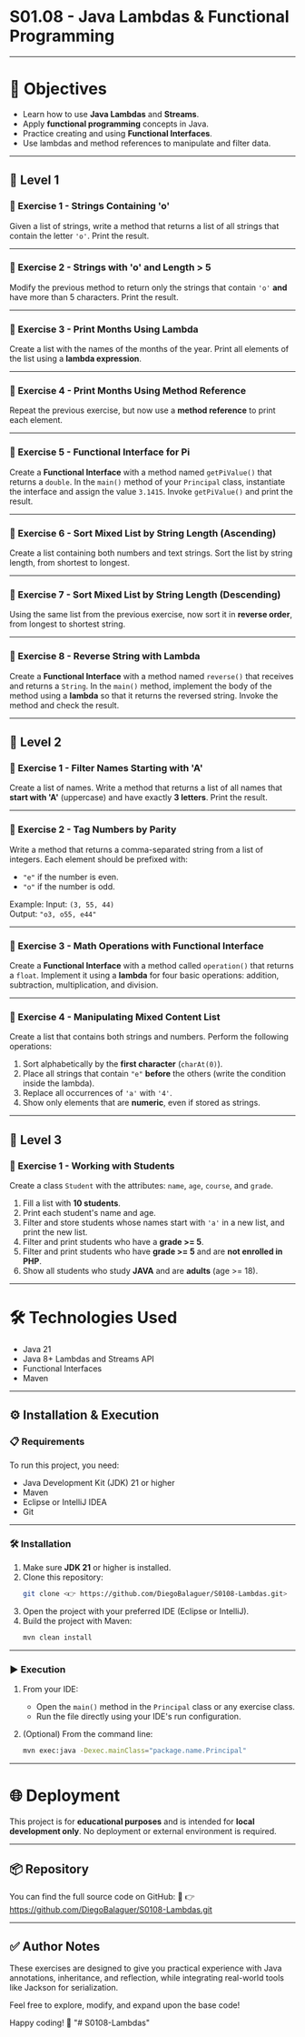 # S01.08 - Java Lambdas & Functional Programming

---

# 🎯 Objectives

- Learn how to use **Java Lambdas** and **Streams**.
- Apply **functional programming** concepts in Java.
- Practice creating and using **Functional Interfaces**.
- Use lambdas and method references to manipulate and filter data.

---

## 🔹 Level 1

### 📘 Exercise 1 - Strings Containing 'o'

Given a list of strings, write a method that returns a list of all strings that contain the letter `'o'`. Print the result.

---

### 📘 Exercise 2 - Strings with 'o' and Length > 5

Modify the previous method to return only the strings that contain `'o'` **and** have more than 5 characters. Print the result.

---

### 📘 Exercise 3 - Print Months Using Lambda

Create a list with the names of the months of the year. Print all elements of the list using a **lambda expression**.

---

### 📘 Exercise 4 - Print Months Using Method Reference

Repeat the previous exercise, but now use a **method reference** to print each element.

---

### 📘 Exercise 5 - Functional Interface for Pi

Create a **Functional Interface** with a method named `getPiValue()` that returns a `double`. In the `main()` method of your `Principal` class, instantiate the interface and assign the value `3.1415`. Invoke `getPiValue()` and print the result.

---

### 📘 Exercise 6 - Sort Mixed List by String Length (Ascending)

Create a list containing both numbers and text strings. Sort the list by string length, from shortest to longest.

---

### 📘 Exercise 7 - Sort Mixed List by String Length (Descending)

Using the same list from the previous exercise, now sort it in **reverse order**, from longest to shortest string.

---

### 📘 Exercise 8 - Reverse String with Lambda

Create a **Functional Interface** with a method named `reverse()` that receives and returns a `String`. In the `main()` method, implement the body of the method using a **lambda** so that it returns the reversed string. Invoke the method and check the result.

---

## 🔹 Level 2

### 📘 Exercise 1 - Filter Names Starting with 'A'

Create a list of names. Write a method that returns a list of all names that **start with 'A'** (uppercase) and have exactly **3 letters**. Print the result.

---

### 📘 Exercise 2 - Tag Numbers by Parity

Write a method that returns a comma-separated string from a list of integers. Each element should be prefixed with:
- `"e"` if the number is even.
- `"o"` if the number is odd.

Example:
Input: `(3, 55, 44)`  
Output: `"o3, o55, e44"`

---

### 📘 Exercise 3 - Math Operations with Functional Interface

Create a **Functional Interface** with a method called `operation()` that returns a `float`. Implement it using a **lambda** for four basic operations: addition, subtraction, multiplication, and division.

---

### 📘 Exercise 4 - Manipulating Mixed Content List

Create a list that contains both strings and numbers. Perform the following operations:

1. Sort alphabetically by the **first character** (`charAt(0)`).
2. Place all strings that contain `"e"` **before** the others (write the condition inside the lambda).
3. Replace all occurrences of `'a'` with `'4'`.
4. Show only elements that are **numeric**, even if stored as strings.

---

## 🔹 Level 3

### 📘 Exercise 1 - Working with Students

Create a class `Student` with the attributes: `name`, `age`, `course`, and `grade`.

1. Fill a list with **10 students**.
2. Print each student's name and age.
3. Filter and store students whose names start with `'a'` in a new list, and print the new list.
4. Filter and print students who have a **grade >= 5**.
5. Filter and print students who have **grade >= 5** and are **not enrolled in PHP**.
6. Show all students who study **JAVA** and are **adults** (age >= 18).

---

# 🛠️ Technologies Used

- Java 21
- Java 8+ Lambdas and Streams API
- Functional Interfaces
- Maven

---

## ⚙️ Installation & Execution

### 📋 Requirements

To run this project, you need:

- Java Development Kit (JDK) 21 or higher
- Maven
- Eclipse or IntelliJ IDEA
- Git

---

### 🛠️ Installation

1. Make sure **JDK 21** or higher is installed.
2. Clone this repository:
   ```sh
   git clone <👉 https://github.com/DiegoBalaguer/S0108-Lambdas.git>
   ```
3. Open the project with your preferred IDE (Eclipse or IntelliJ).
4. Build the project with Maven:
   ```sh
   mvn clean install
   ```

---

### ▶️ Execution

1. From your IDE:
   - Open the `main()` method in the `Principal` class or any exercise class.
   - Run the file directly using your IDE's run configuration.

2. (Optional) From the command line:
   ```sh
   mvn exec:java -Dexec.mainClass="package.name.Principal"
   ```

---

# 🌐 Deployment

This project is for **educational purposes** and is intended for **local development only**. No deployment or external environment is required.

---

## 📦 Repository

You can find the full source code on GitHub:
🔗 👉 https://github.com/DiegoBalaguer/S0108-Lambdas.git

---

## ✅ Author Notes

These exercises are designed to give you practical experience with Java annotations, inheritance, and reflection, while integrating real-world tools like Jackson for serialization.

Feel free to explore, modify, and expand upon the base code!

Happy coding! 🚀
"# S0108-Lambdas" 
